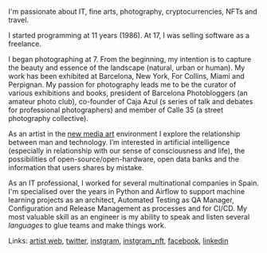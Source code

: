 I'm passionate about IT, fine arts, photography, cryptocurrencies, NFTs and travel.

I started programming at 11 years (1986). At 17, I was selling software as a freelance.

I began photographing at 7. From the beginning, my intention is to capture the beauty and essence of the landscape (natural, urban or human). My work has been exhibited at Barcelona, New York, For Collins, Miami and Perpignan. My passion for photography leads me to be the curator of various exhibitions and books, president of Barcelona Photobloggers (an amateur photo club), co-founder of Caja Azul (s series of talk and debates for professional photographers) and member of Calle 35 (a street photography collective).

As an artist in the [new media art](https://en.wikipedia.org/wiki/New_media_art) environment I explore the relationship between man and technology. I’m interested in artificial intelligence (especially in relationship with our sense of consciousness and life), the possibilities of open-source/open-hardware, open data banks and the information that users shares by mistake.

As an IT professional, I worked for several multinational companies in Spain. I'm specialised over the years in Python and Airflow to support machine learning projects as an architect, Automated Testing as QA Manager, Configuration and Release Management as processes and for CI/CD. My most valuable skill as an engineer is my ability to speak and listen several _languages_ to glue teams and make things work.

Links: [artist web](https://fransimo.info), [twitter](https://twitter.com/fransimo), [instgram](https://instagram.com/fransimo), [instgram_nft](https://instagram.com/fransimo_nft), [facebook](https://www.facebook.com/fransimoart), [linkedin](https://www.linkedin.com/in/fransimo/)

<!--
**fransimo/fransimo** is a ✨ _special_ ✨ repository because its `README.md` (this file) appears on your GitHub profile.

Here are some ideas to get you started:

- 🔭 I’m currently working on ...
- 🌱 I’m currently learning ...
- 👯 I’m looking to collaborate on ...
- 🤔 I’m looking for help with ...
- 💬 Ask me about ...
- 📫 How to reach me: ...
- 😄 Pronouns: ...
- ⚡ Fun fact: ...
-->

